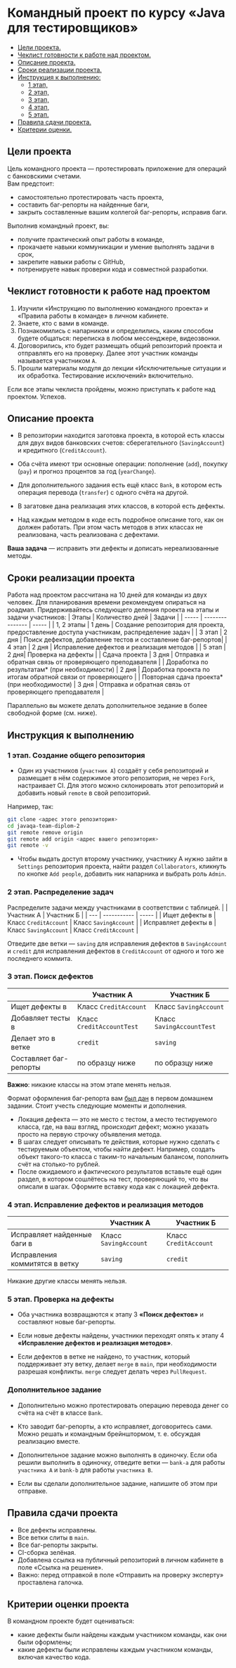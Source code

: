 # Командный проект по курсу «Java для тестировщиков»

* [Цели проекта.](#цели-проекта)
* [Чеклист готовности к работе над проектом.](#Чеклист-готовности-к-работе-над-проектом)
* [Описание проекта.](#Описание-проекта)
* [Сроки реализации проекта.](#Сроки-реализации-проекта)
* [Инструкция к выполнению:](#Инструкция-к-выполнению)
    * [1 этап,](#1-этап)
    * [2 этап,](#2-этап)
    * [3 этап,](#3-этап)
    * [4 этап,](#4-этап)
    * [5 этап.](#5-этап)
* [Правила сдачи проекта.](#Правила-сдачи-проекта)
* [Критерии оценки.](#критерии-оценки)


## Цели проекта

Цель командного проекта — протестировать приложение для операций с банковскими счетами.  
Вам предстоит:

- самостоятельно протестировать часть проекта,
- составить баг-репорты на найденные баги,
- закрыть составленные вашим коллегой баг-репорты, исправив баги.

Выполнив командный проект, вы:

- получите практический опыт работы в команде,
- прокачаете навыки коммуникации и умение выполнять задачи в срок,
- закрепите навыки работы с GitHub,
- потренируете навык проверки кода и совместной разработки.

## Чеклист готовности к работе над проектом

1. Изучили «Инструкцию по выполнению командного проекта» и «Правила работы в команде» в личном кабинете.
2. Знаете, кто с вами в команде.
3. Познакомились с напарником и определились, каким способом будете общаться: переписка в любом мессенджере, видеозвонки.
4. Договорились, кто будет размещать общий репозиторий проекта и отправлять его на проверку. Далее этот участник команды называется участником `A`.
5. Прошли материалы модуля до лекции «Исключительные ситуации и их обработка. Тестирование исключений» включительно.

Если все этапы чеклиста пройдены, можно приступать к работе над проектом. Успехов.

## Описание проекта

- В репозитории находится заготовка проекта, в которой есть классы для двух видов банковских счетов: сберегательного (`SavingAccount`) и кредитного (`CreditAccount`).

- Оба счёта имеют три основные операции: пополнение (`add`), покупку (`pay`) и прогноз процентов за год (`yearChange`).

- Для дополнительного задания есть ещё класс `Bank`, в котором есть операция перевода (`transfer`) с одного счёта на другой.

- В загатовке дана реализация этих классов, в которой есть дефекты.

- Над каждым методом в коде есть подробное описание того, как он должен работать. При этом часть методов в этих классах не реализована, часть реализована с дефектами.

**Ваша задача** — исправить эти дефекты и дописать нереализованные методы.

## Сроки реализации проекта

Работа над проектом рассчитана на 10 дней для команды из двух человек. Для планирования времени рекомендуем опираться на роадмап. Придерживайтесь следующего деления проекта на этапы и задачи участников:
| Этапы | Количество дней | Задачи |
| ----- | --------------- | ----- |
| 1, 2 этапы | 1 день | Создание репозитория для проекта, предоставление доступа участникам, распределение задач |
| 3 этап | 2 дня | Поиск дефектов, добавление тестов и составление баг-репортов|
| 4 этап | 2 дня | Исправление дефектов и реализация методов |
| 5 этап | 2 дня| Проверка на дефекты |
| Сдача проекта | 3 дня | Отправка и обратная связь от проверяющего преподавателя |
| Доработка по результатам* (при необходимости) | 2 дня | Доработка проекта по итогам обратной связи от проверяющего |
| Повторная сдача проекта* (при необходимости) | 3 дня | Отправка и обратная связь от проверяющего преподавателя |

Параллельно вы можете делать дополнительное зедание в более свободной форме (см. ниже).

## Инструкция к выполнению

### 1 этап. Создание общего репозитория  

- Один из участников (`участник A`) создаёт у себя репозиторий и размещает в нём содержимое этого репозитория, не через `Fork`, настраивает CI. Для этого можно склонировать этот репозиторий и добавить новый `remote` в свой репозиторий.

Например, так:

```bash
git clone <адрес этого репозитория>
cd javaqa-team-diplom-2
git remote remove origin
git remote add origin <адрес вашего репозитория>
git remote -v
```

- Чтобы выдать доступ второму участнику, участнику А нужно зайти в `Settings` репозитория проекта, найти раздел `Collaborators`, кликнуть по кнопке `Add people`, добавить ник напарника и выбрать роль `Admin`.

### 2 этап. Распределение задач

Распределите задачи между участниками в соответствии с таблицей.
|  | Участник А | Участник Б |
| --- | ----------- | ----- |
| Ищет дефекты в | Класс `CreditAccount` | Класс `SavingAccount` |
| Исправляет дефекты в | Класс `SavingAccount` | Класс `CreditAccount` |

Отведите две ветки — `saving` для исправления дефектов в `SavingAccount` и `credit` для исправления дефектов в `CreditAccount` от одного и того же последнего коммита.

### 3 этап. Поиск дефектов

|  | Участник А | Участник Б |
| --- | ----------- | ----- |
| Ищет дефекты в | Класс `CreditAccount` | Класс `SavingAccount` |
| Добавляет тесты в | Класс `CreditAccountTest` | Класс `SavingAccountTest` |
| Делает это в ветке | `credit` | `saving` |
| Составляет баг-репорты | по образцу ниже | по образцу ниже |

**Важно**: никакие классы на этом этапе менять нельзя.

Формат оформления баг-репорта вам [был дан](https://github.com/netology-code/javaqa-homeworks-video/blob/javaqa-55/HW_INTRO.md#%D1%84%D0%BE%D1%80%D0%BC%D0%B0%D1%82-%D0%BE%D1%84%D0%BE%D1%80%D0%BC%D0%BB%D0%B5%D0%BD%D0%B8%D1%8F-%D0%B1%D0%B0%D0%B3-%D1%80%D0%B5%D0%BF%D0%BE%D1%80%D1%82%D0%B0) в первом домашнем задании.
Стоит учесть следующие моменты и дополнения.

* Локация дефекта — это не место с тестом, а место тестируемого класса, где, на ваш взгляд, происходит дефект; можно указать просто на первую строчку объявления метода.
* В шагах следует описывать те действия, которые нужно сделать с тестируемым объектом, чтобы найти дефект. Например, создать объект такого-то класса с таким-то начальным балансом, пополнить счёт на столько-то рублей.
* После ожидаемого и фактического результатов вставьте ещё один раздел, в котором сошлётесь на тест, проверяющий то, что вы описали в шагах. Оформите вставку кода как с локацией дефекта.

### 4 этап. Исправление дефектов и реализация методов  

|  | Участник А | Участник Б |
| --- | ----------- | ----- |
| Исправляет найденные баги в | Класс `SavingAccount` | Класс `CreditAccount` |
| Исправления коммитятся в ветку | `saving` | `credit` |

Никакие другие классы менять нельзя.

### 5 этап. Проверка на дефекты  

- Оба участника возвращаются к этапу 3 **«Поиск дефектов»** и составляют новые баг-репорты.

- Если новые дефекты найдены, участники переходят опять к этапу 4 **«Исправление дефектов и реализация методов»**.

- Если дефектов в ветке не найдено, то участник, который поддерживает эту ветку, делает `merge` в `main`, при необходимости разрешая конфликты. `merge` следует делать через `PullRequest`.

### Дополнительное задание

- Дополнительно можно протестировать операцию перевода денег со счёта на счёт в классе `Bank`. 

- Кто заводит баг-репорты, а кто исправляет, договоритесь сами. Можно решать и командным брейнштормом, т. е. обсуждая реализацию вместе.

- Дополнительное задание можно выполнять в одиночку. Если оба решили выполнить в одиночку, отведите ветки — `bank-a` для работы `участника A` и `bank-b` для работы `участника B`.

- Если вы сделали дополнительное задание, напишите об этом при отправке.

## Правила сдачи проекта

- Все дефекты исправлены.
- Все ветки слиты в `main`.
- Все баг-репорты закрыты.
- CI-сборка зелёная.
- Добавлена ссылка на публичный репозиторий в личном кабинете в поле «Ссылка на решение».
- Важно: перед отправкой в поле «Отправить на проверку эксперту» проставлена галочка.

## Критерии оценки проекта

В командном проекте будет оцениваться:

* какие дефекты были найдены каждым участником команды, как они были оформлены;
* какие дефекты были исправлены каждым участником команды, включая качество кода.
